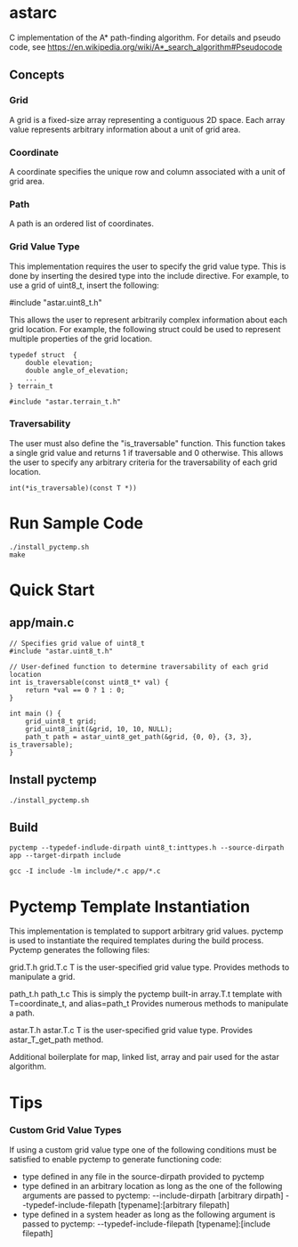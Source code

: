 # astarc

C implementation of the A* path-finding algorithm. For details and pseudo code, see https://en.wikipedia.org/wiki/A*_search_algorithm#Pseudocode

## Concepts

### Grid
A grid is a fixed-size array representing a contiguous 2D space. Each array value represents arbitrary information about a unit of grid area.  

### Coordinate
A coordinate specifies the unique row and column associated with a unit of grid area.

### Path
A path is an ordered list of coordinates.

### Grid Value Type

This implementation requires the user to specify the grid value type. This is done by inserting the desired type into the include directive. For example, to use a grid of uint8_t, insert the following:

#include "astar.uint8_t.h"

This allows the user to represent arbitrarily complex information about each grid location. For example, the following struct could be used to represent multiple properties of the grid location.

```
typedef struct  {
    double elevation;
    double angle_of_elevation;
    ...
} terrain_t

#include "astar.terrain_t.h"
```

### Traversability

The user must also define the "is_traversable" function. This function takes a single grid value and returns 1 if traversable and 0 otherwise. This allows the user to specify any arbitrary criteria for the traversability of each grid location.

```
int(*is_traversable)(const T *))
```

# Run Sample Code

    ./install_pyctemp.sh
    make

# Quick Start

## app/main.c
```
// Specifies grid value of uint8_t
#include "astar.uint8_t.h"

// User-defined function to determine traversability of each grid location
int is_traversable(const uint8_t* val) {
    return *val == 0 ? 1 : 0;
}

int main () {
    grid_uint8_t grid;
    grid_uint8_init(&grid, 10, 10, NULL);
    path_t path = astar_uint8_get_path(&grid, {0, 0}, {3, 3}, is_traversable);
}
```
## Install pyctemp

    ./install_pyctemp.sh

## Build

```
pyctemp --typedef-indlude-dirpath uint8_t:inttypes.h --source-dirpath app --target-dirpath include

gcc -I include -lm include/*.c app/*.c
```

# Pyctemp Template Instantiation

This implementation is templated to support arbitrary grid values. pyctemp is used to instantiate the required templates during the build process. Pyctemp generates the following files:

grid.T.h grid.T.c
T is the user-specified grid value type. Provides methods to manipulate a grid.

path_t.h path_t.c
This is simply the pyctemp built-in array.T.t template with T=coordinate_t, and alias=path_t Provides numerous methods to manipulate a path.

astar.T.h astar.T.c
T is the user-specified grid value type. Provides astar_T_get_path method.

Additional boilerplate for map, linked list, array and pair used for the astar algorithm.

# Tips

### Custom Grid Value Types
If using a custom grid value type one of the following conditions must be satisfied to enable pyctemp to generate functioning code:

- type defined in any file in the source-dirpath provided to pyctemp
- type defined in an arbitrary location as long as the one of the following arguments are passed to pyctemp:
        --include-dirpath [arbitrary dirpath]
        --typedef-include-filepath [typename]:[arbitrary filepath]
- type defined in a system header as long as the following argument is passed to pyctemp:
        --typedef-include-filepath [typename]:[include filepath]